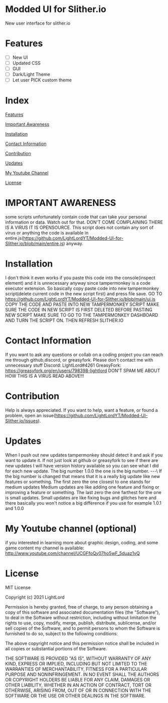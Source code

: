 # Modded UI for Slither.io
New user interface for slither.io

# Features
 - [ ] New UI
 - [ ] Updated CSS
 - [ ] GUI
 - [ ] Dark/Light Theme
 - [ ] Let user PICK custom theme

# Index
[Features](https://github.com/LightLordYT/Modded-UI-for-Slither.io/blob/main/README.md#features)

[Important Awareness](https://github.com/LightLordYT/Modded-UI-for-Slither.io/blob/main/README.md#important-awareness)

[Installation](https://github.com/LightLordYT/Modded-UI-for-Slither.io/blob/main/README.md#installation)

[Contact Information](https://github.com/LightLordYT/Modded-UI-for-Slither.io/blob/main/README.md#contact-information)

[Contribution](https://github.com/LightLordYT/Modded-UI-for-Slither.io/blob/main/README.md#contribution)

[Updates](https://github.com/LightLordYT/Modded-UI-for-Slither.io/blob/main/README.md#updates)

[My Youtube Channel](https://github.com/LightLordYT/Modded-UI-for-Slither.io/blob/main/README.md#my-youtube-channel-optional)

[License](https://github.com/LightLordYT/Modded-UI-for-Slither.io/blob/main/README.md#license)


# IMPORTANT AWARENESS
some scripts unfortunately contain code that can take your personal information or data. Watch out for that. DON'T COME COMPLAINING THERE IS A VIRUS IT IS OPENSOURCE. This script does not contain any sort of virus or anything the code is available in entire.js(https://github.com/LightLordYT/Modded-UI-for-Slither.io/blob/main/entire.js) anyway. 

# Installation
I don't think it even works if you paste this code into the console(inspect element) and it is unnecessary anyway since tampermonkey is a code executor extension. So basically copy paste code into new tampermonkey script(delete current code in the new script first) and press file save. GO TO https://github.com/LightLordYT/Modded-UI-for-Slither.io/blob/main/ui.js COPY THE CODE AND PASTE INTO NEW TAMPERMONKEY SCRIPT MAKE SURE THE CODE IN NEW SCRIPT IS FIRST DELETED BEFORE PASTING NEW SCRIPT MAKE SURE TO GO TO THE TAMPERMONKEY DASHBOARD AND TURN THE SCRIPT ON. THEN REFRESH SLITHER.IO

# Contact Information
If you want to ask any questions or collab on a coding project you can reach me through github,discord, or greasyfork. Please don't contact me with unnecessary stuff Discord: LightLord#4261 GreasyFork: https://greasyfork.org/en/users/798398-lightlord DON'T SPAM ME ABOUT HOW THIS IS A VIRUS READ ABOVE!!!

# Contribution
Help is always appreciated. If you want to help, want a feature, or found a problem, open an issue(https://github.com/LightLordYT/Modded-UI-Slither.io/issues).

# Updates
When I push out new updates tampermonkey should detect it and ask if you want to update it. If not just look at github or greasyfork to see if there are new updates I will have version history available so you can see what I did for each new update. The big number 1.0.0 the one is the big number. ---\ If the big number is changed that means that it is a really big update like new features or something. The first zero the one closest to one stands for medium updates Medium updates are like adding one feature and fixing or improving a feature or something. The last zero the one farthest for the one is small updates. Small updates are like fixing bugs and glitches here and there basically you won't notice a big difference if you use for example 1.0.1 and 1.0.0

# My Youtube channel (optional)
if you interested in learning more about graphic design, coding, and some game content my channel is available: http://www.youtube.com/channel/UCGFfoQy07ho5wF_5duaz1vQ

# License

MIT License

Copyright (c) 2021 LightLord

Permission is hereby granted, free of charge, to any person obtaining a copy
of this software and associated documentation files (the "Software"), to deal
in the Software without restriction, including without limitation the rights
to use, copy, modify, merge, publish, distribute, sublicense, and/or sell
copies of the Software, and to permit persons to whom the Software is
furnished to do so, subject to the following conditions:

The above copyright notice and this permission notice shall be included in all
copies or substantial portions of the Software.

THE SOFTWARE IS PROVIDED "AS IS", WITHOUT WARRANTY OF ANY KIND, EXPRESS OR
IMPLIED, INCLUDING BUT NOT LIMITED TO THE WARRANTIES OF MERCHANTABILITY,
FITNESS FOR A PARTICULAR PURPOSE AND NONINFRINGEMENT. IN NO EVENT SHALL THE
AUTHORS OR COPYRIGHT HOLDERS BE LIABLE FOR ANY CLAIM, DAMAGES OR OTHER
LIABILITY, WHETHER IN AN ACTION OF CONTRACT, TORT OR OTHERWISE, ARISING FROM,
OUT OF OR IN CONNECTION WITH THE SOFTWARE OR THE USE OR OTHER DEALINGS IN THE
SOFTWARE.
